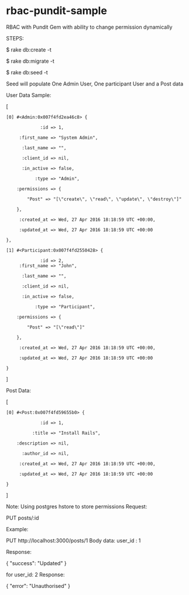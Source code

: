 # rbac-pundit-sample
RBAC with Pundit Gem with ability to change permission dynamically

STEPS:

   $ rake db:create -t

   $ rake db:migrate -t

   $ rake db:seed -t

Seed will populate One Admin User, One participant User and a Post data

User Data Sample:

   [

    [0] #<Admin:0x007f4fd2ea46c8> {

                 :id => 1,

         :first_name => "System Admin",

          :last_name => "",

          :client_id => nil,

          :in_active => false,

               :type => "Admin",

        :permissions => {

            "Post" => "[\"create\", \"read\", \"update\", \"destroy\"]"

        },

         :created_at => Wed, 27 Apr 2016 18:18:59 UTC +00:00,

         :updated_at => Wed, 27 Apr 2016 18:18:59 UTC +00:00

    },

    [1] #<Participant:0x007f4fd2550428> {

                 :id => 2,
         :first_name => "John",

          :last_name => "",

          :client_id => nil,

          :in_active => false,

               :type => "Participant",

        :permissions => {

            "Post" => "[\"read\"]"

        },

         :created_at => Wed, 27 Apr 2016 18:18:59 UTC +00:00,

         :updated_at => Wed, 27 Apr 2016 18:18:59 UTC +00:00

    }

   ]


Post Data:

   [

    [0] #<Post:0x007f4fd59655b0> {

                 :id => 1,

              :title => "Install Rails",

        :description => nil,

          :author_id => nil,

         :created_at => Wed, 27 Apr 2016 18:18:59 UTC +00:00,

         :updated_at => Wed, 27 Apr 2016 18:18:59 UTC +00:00

    }

   ]

Note: Using postgres hstore to store permissions
Request:

   PUT posts/:id

Example:

   PUT http://localhost:3000/posts/1
Body data: 
   user_id : 1

Response: 

   {
     "success": "Updated"
   }

for user_id: 2
Response:

   {
     "error": "Unauthorised"
   }

